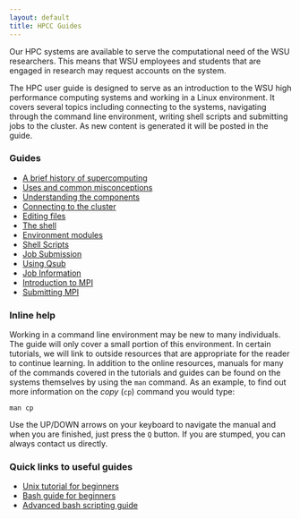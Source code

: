 ```yaml
---
layout: default
title: HPCC Guides
---
```


Our HPC systems are available to serve the computational need of the WSU researchers.  This means that WSU employees and students that are engaged in research may request accounts on the system.

The HPC user guide is designed to serve as an introduction to the WSU high performance computing systems and working in a Linux environment.  It covers several topics including connecting to the systems, navigating through the command line environment, writing shell scripts and submitting jobs to the cluster.  As new content is generated it will be posted in the guide.

### Guides
* [A brief history of supercomputing](/hpcc-training/history)
* [Uses and common misconceptions](/hpcc-training/faqs)
* [Understanding the components](/hpcc-training/understanding)
* [Connecting to the cluster](/hpcc-training/connecting)
* [Editing files](/hpcc-training/editing-files)
* [The shell](/hpcc-training/shell)
* [Environment modules](/hpcc-training/modules)
* [Shell Scripts](/hpcc-training/shell-scripts)
* [Job Submission](/hpcc-training/job-submission)
* [Using Qsub](/hpcc-training/using-qsub)
* [Job Information](/hpcc-training/job-information)
* [Introduction to MPI](/hpcc-training/mpi-intro)
* [Submitting MPI](/hpcc-training/mpi-submission)

### Inline help

Working in a command line environment may be new to many individuals.  The guide will only cover a small portion of this environment.  In certain tutorials, we will link to outside resources that are appropriate for the reader to continue learning.  In addition to the online resources, manuals for many of the commands covered in the tutorials and guides can be found on the systems themselves by using the ```man``` command.  As an example, to find out more information on the *copy* (```cp```) command you would type:

```
man cp
```

Use the UP/DOWN arrows on your keyboard to navigate the manual and when you are finished, just press the ```Q``` button.  If you are stumped, you can always contact us directly.

### Quick links to useful guides

* [Unix tutorial for beginners](http://www.ee.surrey.ac.uk/Teaching/Unix/index.html)
* [Bash guide for beginners](http://www.tldp.org/LDP/Bash-Beginners-Guide/html/)
* [Advanced bash scripting guide](http://www.tldp.org/LDP/abs/html/)